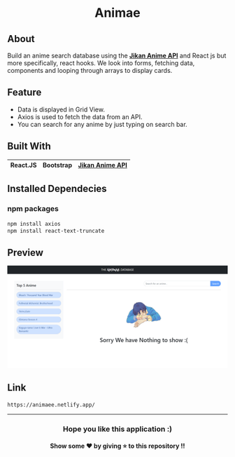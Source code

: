 <h1 align="center">Animae</h1>

## About
Build an anime search database using the [**Jikan Anime API**](https://jikan.moe/) and React js but more specifically, react hooks. We look into forms, fetching data, components and looping through arrays to display cards.

## Feature 
* Data is displayed in Grid View.
* Axios is used to fetch the data from an API.
* You can search for any anime by just typing on search bar.

## Built With
|React.JS|Bootstrap|[Jikan Anime API](https://jikan.moe/)|
|---|---|---|

## Installed Dependecies

### npm packages
```
npm install axios
npm install react-text-truncate
```

## Preview
![image](https://github.com/TheNewC0der-24/Animae/blob/master/Preview.png)

## Link
```
https://animaee.netlify.app/
```

--- 
<h3 align='center'>Hope you like this application :)</h3>
<h4 align='center'>Show some ❤️ by giving ⭐ to this repository !!</h4>
